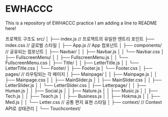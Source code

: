 # EWHACCC
This is a repository of EWHACCC practice
I am adding a line to README here!

프로젝트 구조도
src/
│
├── index.js          // 프로젝트의 유일한 엔트리 포인트
├── index.css         // 글로벌 스타일
│
├── App.js            // App 컴포넌트
│
├── components/       // 공유되는 컴포넌트
│   ├── Navbar/
│   │   ├── Navbar.js
│   │   └── Navbar.css
│   ├── FullscreenMenu/
│   │   ├── FullscreenMenu.js
│   │   └── FullscreenMenu.css
│   ├── Title/
│   │   ├── LetterTitle.js
│   │   └── LetterTitle.css
│   └── Footer/
│       ├── Footer.js
│       └── Footer.css
│
├── pages/            // 라우팅되는 각 페이지
│   ├── Mainpage/
│   │   ├── Mainpage.js
│   │   ├── Mainpage.css
│   │   ├── MainSlider.js
│   │   ├── MainSlider.css
│   │   ├── LetterSlider.js
│   │   └── LetterSlider.css
│   ├── Letterpage/
│   │   ├── Human.js
│   │   ├── Social.js
│   │   ├── Nature.js
│   │   ├── Music.js
│   │   ├── Tech.js
│   │   ├── Teach.js
│   │   ├── Business.js
│   │   ├── Hokma.js
│   │   ├── Med.js
│   │   └── Letter.css 		// 공통 편지 표현 스타일
│
├── context/            // Context API로 상태관리
│  └── Touchcontext/

